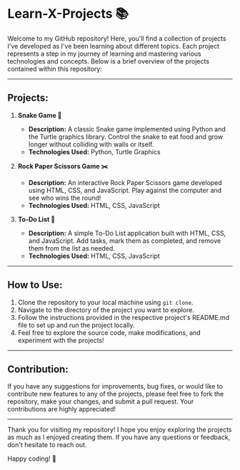 # Learn-X-Projects 📚

Welcome to my GitHub repository! Here, you'll find a collection of projects I've developed as I've been learning about different topics. Each project represents a step in my journey of learning and mastering various technologies and concepts. Below is a brief overview of the projects contained within this repository:

---

## Projects:

1. **Snake Game 🐍**
   - **Description:** A classic Snake game implemented using Python and the Turtle graphics library. Control the snake to eat food and grow longer without colliding with walls or itself.
   - **Technologies Used:** Python, Turtle Graphics

2. **Rock Paper Scissors Game ✂️**
   - **Description:** An interactive Rock Paper Scissors game developed using HTML, CSS, and JavaScript. Play against the computer and see who wins the round!
   - **Technologies Used:** HTML, CSS, JavaScript

3. **To-Do List 📝**
   - **Description:** A simple To-Do List application built with HTML, CSS, and JavaScript. Add tasks, mark them as completed, and remove them from the list as needed.
   - **Technologies Used:** HTML, CSS, JavaScript

---

## How to Use:

1. Clone the repository to your local machine using `git clone`.
2. Navigate to the directory of the project you want to explore.
3. Follow the instructions provided in the respective project's README.md file to set up and run the project locally.
4. Feel free to explore the source code, make modifications, and experiment with the projects!

---

## Contribution:

If you have any suggestions for improvements, bug fixes, or would like to contribute new features to any of the projects, please feel free to fork the repository, make your changes, and submit a pull request. Your contributions are highly appreciated!

---

Thank you for visiting my repository! I hope you enjoy exploring the projects as much as I enjoyed creating them. If you have any questions or feedback, don't hesitate to reach out.

Happy coding! 🚀
